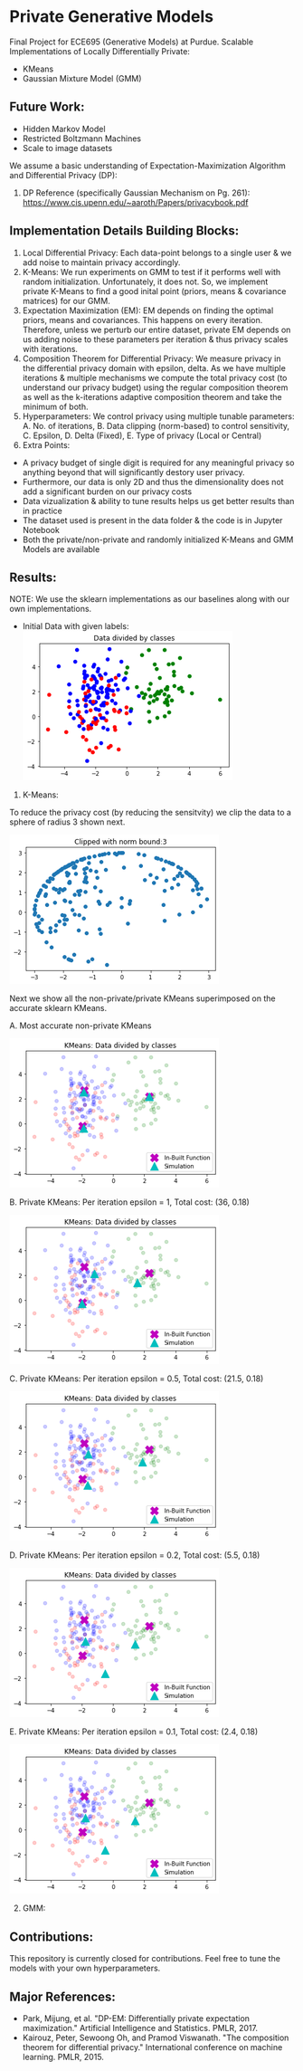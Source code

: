 # Private Generative Models
Final Project for ECE695 (Generative Models) at Purdue. Scalable Implementations of Locally Differentially Private:
- KMeans
- Gaussian Mixture Model (GMM)

## Future Work:
- Hidden Markov Model
- Restricted Boltzmann Machines
- Scale to image datasets

We assume a basic understanding of Expectation-Maximization Algorithm and Differential Privacy (DP):
1. DP Reference (specifically Gaussian Mechanism on Pg. 261): https://www.cis.upenn.edu/~aaroth/Papers/privacybook.pdf

## Implementation Details Building Blocks:
1. Local Differential Privacy: Each data-point belongs to a single user & we add noise to maintain privacy accordingly.
2. K-Means: We run experiments on GMM to test if it performs well with random initialization. Unfortunately, it does not. So, we implement private K-Means to find a good inital point (priors, means & covariance matrices) for our GMM.
3. Expectation Maximization (EM): EM depends on finding the optimal priors, means and covariances. This happens on every iteration. Therefore, unless we perturb our entire dataset, private EM depends on us adding noise to these parameters per iteration & thus privacy scales with iterations.
4. Composition Theorem for Differential Privacy: We measure privacy in the differential privacy domain with epsilon, delta. As we have multiple iterations & multiple mechanisms we compute the total privacy cost (to understand our privacy budget) using the regular composition theorem as well as the k-iterations adaptive composition theorem and take the minimum of both.
5. Hyperparameters: We control privacy using multiple tunable parameters: A. No. of iterations, B. Data clipping (norm-based) to control sensitivity, C. Epsilon, D. Delta (Fixed), E. Type of privacy (Local or Central)
6. Extra Points: 
  - A privacy budget of single digit is required for any meaningful privacy so anything beyond that will significantly destory user privacy. 
  - Furthermore, our data is only 2D and thus the dimensionality does not add a significant burden on our privacy costs
  - Data vizualization & ability to tune results helps us get better results than in practice
  - The dataset used is present in the data folder & the code is in Jupyter Notebook
  - Both the private/non-private and randomly initialized K-Means and GMM Models are available

## Results:

NOTE: We use the sklearn implementations as our baselines along with our own implementations.

- Initial Data with given labels:
![Initial Available Data](https://github.com/thehimalayanleo/Private-Generative-Models/blob/main/results/initial-data.png)

1. K-Means:

To reduce the privacy cost (by reducing the sensitvity) we clip the data to a sphere of radius 3 shown next.

![Clipped Data](https://github.com/thehimalayanleo/Private-Generative-Models/blob/main/results/clipped-data-norm-3.png)

Next we show all the non-private/private KMeans superimposed on the accurate sklearn KMeans.

A. Most accurate non-private KMeans

![Non-Private](https://github.com/thehimalayanleo/Private-Generative-Models/blob/main/results/KMeans-Non-Private.png)

B. Private KMeans: Per iteration epsilon = 1, Total cost: (36, 0.18)

![Eps=1](https://github.com/thehimalayanleo/Private-Generative-Models/blob/main/results/kmeans-eps1.png)

C. Private KMeans: Per iteration epsilon = 0.5, Total cost: (21.5, 0.18)

![Eps=0.5](https://github.com/thehimalayanleo/Private-Generative-Models/blob/main/results/kmeans-eps0.5.png)

D. Private KMeans: Per iteration epsilon = 0.2, Total cost: (5.5, 0.18)

![Eps=0.2](https://github.com/thehimalayanleo/Private-Generative-Models/blob/main/results/kmeans-eps0.2.png)

E. Private KMeans: Per iteration epsilon = 0.1, Total cost: (2.4, 0.18)

![Eps=0.2](https://github.com/thehimalayanleo/Private-Generative-Models/blob/main/results/kmeans-eps0.2.png)

2. GMM:

## Contributions:
This repository is currently closed for contributions. Feel free to tune the models with your own hyperparameters.

## Major References:
- Park, Mijung, et al. "DP-EM: Differentially private expectation maximization." Artificial Intelligence and Statistics. PMLR, 2017.
- Kairouz, Peter, Sewoong Oh, and Pramod Viswanath. "The composition theorem for differential privacy." International conference on machine learning. PMLR, 2015.

